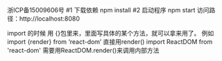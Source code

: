 浙ICP备15009606号
 #1 下载依赖
 npm install
 #2 启动程序
 npm start
 访问路径：http://localhost:8080
 
 import 的时候 用 {}包里来，里面写具体的某个方法，就可以拿来用了。
例如  import {render} from ‘react-dom’   直接用render()
 import ReactDOM from 'react-dom'  需要用ReactDOM.render()来调用内部方法
